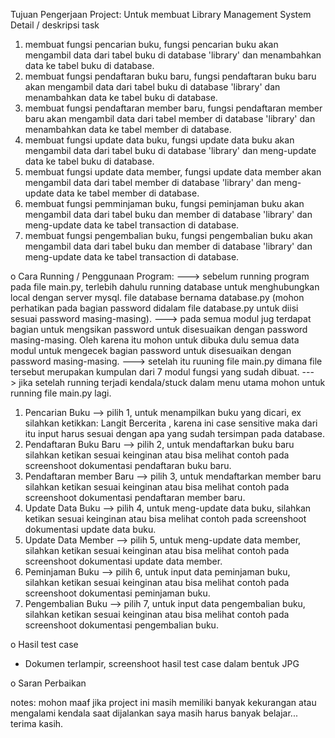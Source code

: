 Tujuan Pengerjaan Project:
    Untuk membuat Library Management System 
Detail / deskripsi task

1. membuat fungsi pencarian buku, fungsi pencarian buku akan mengambil data dari tabel buku di
database 'library' dan menambahkan data ke tabel buku di database.
2. membuat fungsi pendaftaran buku baru, fungsi pendaftaran buku baru akan mengambil data dari tabel buku di
database 'library' dan menambahkan data ke tabel buku di database.
3. membuat fungsi pendaftaran member baru, fungsi pendaftaran member baru akan mengambil data dari tabel member di
database 'library' dan menambahkan data ke tabel member di database.
4. membuat fungsi update data buku, fungsi update data buku akan mengambil data dari tabel buku di
database 'library' dan meng-update data ke tabel buku di database.
5. membuat fungsi update data member, fungsi update data member akan mengambil data dari tabel member di
database 'library' dan meng-update data ke tabel member di database.
6. membuat fungsi pemminjaman buku, fungsi peminjaman buku akan mengambil data dari tabel buku dan member di
database 'library' dan meng-update data ke tabel transaction di database.
7. membuat fungsi pengembalian buku, fungsi pengembalian buku akan mengambil data dari tabel buku dan member di
database 'library' dan meng-update data ke tabel transaction di database.


o Cara Running / Penggunaan Program:
---> sebelum running program pada file main.py, terlebih dahulu running database untuk menghubungkan local dengan server mysql. file database bernama database.py (mohon perhatikan pada bagian password didalam file database.py untuk diisi sesuai password masing-masing).
---> pada semua modul jug terdapat bagian untuk mengsikan password untuk disesuaikan dengan password masing-masing. Oleh karena itu mohon untuk dibuka dulu semua data modul untuk mengecek bagian password untuk disesuaikan dengan password masing-masing.
---> setelah itu ruuning file main.py dimana file tersebut merupakan kumpulan dari 7 modul fungsi yang sudah dibuat.
---> jika setelah running terjadi kendala/stuck dalam menu utama mohon untuk running file main.py lagi.
1. Pencarian Buku
    --> pilih 1, untuk menampilkan buku yang dicari, ex silahkan ketikkan: Langit Bercerita , karena ini case sensitive maka dari itu input harus sesuai dengan apa yang sudah tersimpan pada database.
2. Pendaftaran Buku Baru
    --> pilih 2, untuk mendaftarkan buku baru silahkan ketikan sesuai keinginan atau bisa melihat contoh pada screenshoot dokumentasi pendaftaran buku baru.
3. Pendaftaran member Baru
    --> pilih 3, untuk mendaftarkan member baru silahkan ketikan sesuai keinginan atau bisa melihat contoh pada screenshoot dokumentasi pendaftaran member baru.
4. Update Data Buku
    --> pilih 4, untuk meng-update data buku, silahkan ketikan sesuai keinginan atau bisa melihat contoh pada screenshoot dokumentasi update data buku.
5. Update Data Member
    --> pilih 5, untuk meng-update data member, silahkan ketikan sesuai keinginan atau bisa melihat contoh pada screenshoot dokumentasi update data member.
6. Peminjaman Buku
    --> pilih 6, untuk input data peminjaman buku, silahkan ketikan sesuai keinginan atau bisa melihat contoh pada screenshoot dokumentasi peminjaman buku.
7. Pengembalian Buku
    --> pilih 7, untuk input data pengembalian buku, silahkan ketikan sesuai keinginan atau bisa melihat contoh pada screenshoot dokumentasi pengembalian buku.

o Hasil test case
- Dokumen terlampir, screenshoot hasil test case dalam bentuk JPG 

o Saran Perbaikan

notes: mohon maaf jika project ini masih memiliki banyak kekurangan atau mengalami kendala saat dijalankan saya masih harus banyak belajar... terima kasih.